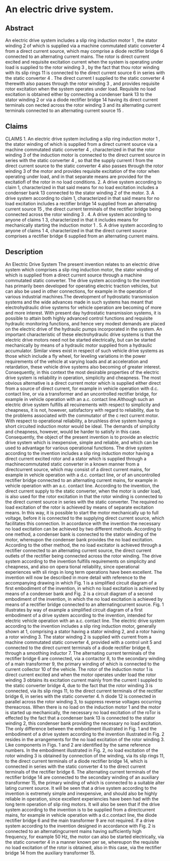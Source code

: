 # An electric drive system.

## Abstract
An electric drive system includes a slip ring induction motor 1 , the stator winding 2 of which is supplied via a machine commutated static converter 4 from a direct current source, which may comprise a diode rectifier bridge 6 connected to an alternating current mains. The rotor is direct current excited and requisite excitation current when the system is operating under load is supplied to the rotor winding 3 , by the fact that thou rotor winding with its slip rings 11 is connected to the direct current source 6 in series with the static converter 4 . The direct current I supplied to the static converter 4 therewith also passes through the rotor winding 3 , and provides requisite rotor excitation when the system operates under load. Requisite no load excitation is obtained either by connecting a condenser bank 13 to the stator winding 2 or via a diode rectifier bridge 14 having its direct current terminals con nected across the rotor winding 3 and its alternating current terminals connected to an alternating current source 15 .

## Claims
CLAIMS 1. An electric drive system including a slip ring induction motor 1 , the stator winding of which is supplied from a direct current source via a machine commutated static converter 4 , characterized in that the rotor winding 3 of the induction motor is connected to the direct current source in series with the static converter 4 , so that the supply current I from the direct current source to the static converter 4 also passes through the rotor winding 3 of the motor and provides requisite excitation of the rotor when operating under load, and in that separate means are provided for the excitatiofl of the rotor in no load conditions. 2. A drive system according to claim 1, characterized in that said means for no load excitation includes a condenser bank 13 connected to the stator winding 2 of the motor. 3. A drive system according to claim 1, characterized in that said means for no load excitation includes a rectifier bridge 14 supplied from an alternating current source 15 , the direct current terminals of the rectifier bridge being connected across the rotor winding 3 . 4. A drive system according to anyone of claims 1 3, characterized in that it includes means for mechanically starting the induction motor 1 . 5. A drive system according to anyone of claims 1 4, characterized in that the direct current source comprises a rectifier bridge 6 supplied from an alternating current mains.

## Description
An Electric Drive System The present invention relates to an electric drive system which comprises a slip ring induction motor, the stator winding of which is supplied from a direct current source through a machine commutated static converter. The drive system according to the invention has primarily been developed for operating electric traction vehicles, but can also be used in other connections, for example in the operation of various industrial machines.The development of hydrostatic transmission systems and the wide advances made in such systems has meant that electrohydraulic drive systems for vehicle operation are becoming of more and more interest. With present day hydrostatic transmission systems, it is possible to attain both highly advanced control functions and requisite hydraulic monitoring functions, and hence very modest demands are placed on the electric drive of the hydraulic pumps incorporated in the system. An important characteristic of these electrohydraulic drive systems is that the electric drive motors need not be started electrically, but can be started mechanically by means of a hydraulic motor supplied from a hydraulic accumulator. Similar views exist in respect of such vehicle drive systems as those which include a fly wheel, for leveling variations in the power requirements of the vehicle at varying loads and at acceleration and retardation, these vehicle drive systems also becoming of greater interest. Consequently, in this context the most desirable properties of the electric drive system is reliability in operation, simplicity and cheapness. The most obvious alternative is a direct current motor which is supplied either direct from a source of direct current, for example in vehicle operation with d.c. contact line, or via a transformer and an uncontrolled rectifier bridge, for example in vehicle operation with an a.c. contact line.Although such an electric drive system fulfills all recuirements with respect to simplicity and cheapness, it is not, however, satisfactory with regard to reliability, due to the problems associated with the commutator of the c rect current motor. With respect to operational reliability, a brushless drive system having a short circuited induction motor would be ideal. The demands of simplicity and cheapness, however, would be harder to satisfy in this case. Consequently, the object of the present invention is to provide an electric drive system which is inexpensive, simple and reliable, and which can be used to advantage for various operational functions. The drive system according to the invention includes a slip ring induction motor having a direct current excited rotor and a stator which is supplied through a machinecommutated static converter in a known manner from a directcurrent source, which may consist of a direct current mains, for example in vehicle operation with a d.c. contact line, or of an uncontrolled rectifier bridge connected to an alternating current mains, for example in vehicle operation with an a.c. contact line. According to the invention, the direct current supply to the static converter, when the motor is under load, is also used for the rotor excitation in that the rotor winding is connected to the direct current source in series with the static converter. The required no load excitation of the rotor is achieved by means of separate excitation means. In this way, it is possible to start the motor mechanically up to full voltage, before it is connected to the supplying direct current source, which facilitates this connection. In accordance with the invention the necessary no load excitation can be achieved by two different methods. According to one method, a condenser bank is connected to the stator winding of the motor, whereupon the condenser bank provides the no load excitation. According to the other method, the no load excitator is achieved through a rectifier connected to an alternating current source, the direct current outlets of the rectifier being connected across the rotor winding. The drive system according to the invention fulfills requirements on simplicity and cheapness, and also on opera tional reliability, since operational experiences with sli rings in long term operations have been excellent. The invention will now be described in more detail with reference to the accompanying drawing in which Fig. 1 is a simplified circuit diagram of a first embodiment of the invention, in which no load excitation is achieved by means of a condenser bank and Fig. 2 is a circuit diagram of a second embodiment of the invention, in which the no load excitation is achieved by means of a rectifier bridge connected to an alternatingcurrent source. Fig. 1 illustrates by way of example a simplified circuit diagram of a first embodiment of a drive system according to the invention, intended for electric vehicle operation with an a.c. contact line. The electric drive system according to the invention includes a slip ring induction motor, generally shown at 1, comprising a stator having a stator winding 2, and a rotor having a rotor winding 3. The stator winding 2 is supplied with current from a machine commutated static converter 4, provided with a control unit 5 and connected to the direct current terminals of a diode rectifier bridge 6, through a smoothing inductor 7. The alternating current terminals of the rectifier bridge 6 are connected, via a contactor 8, to the secondary winding of a main transformer 9, the primary winding of which is connected to the current collector 10 of the vehicle. The rotor of the induction motor 1 is direct current excited and when the motor operates under load the rotor winding 3 obtains its excitation current mainly from the current I suppled to the static converter bridge 4, due to the fact that the rotor winding 3 is connected, via its slip rings 11, to the direct current terminals of the rectifier bridge 6, in series with the static converter 4. h diode 12 is connected in parallel across the rotor winding 3, to suppress reverse voltages occurring thereacross. When there is no load on the induction motor 1 and the motor is started up mechanically, the necessary no load excitation of the roTor is effected by the fact that a condenser bank 13 is connected to the stator winding 2, this condenser bank providing the necessary no load excitation. The only difference between the embodiment illustrated in Fig. 1 and the embodiment of a drive system according to the invention illustrated in Fig. 2 resides in the arrangements for the no load excitation of the rotor winding 3. Like components in Figs. 1 and 2 are identified by the same reference numbers. In the embodiment illustrated in Fig. 2, no load excitation of the rotor winding 3 is obtained by connection of the winding, via its slip rings 11, to the direct current terminals of a diode rectifier bridge 14, which is connected in series with the static converter 4 to the direct current terminals of the rectifier bridge 6. The alternating current terminals of the rectifier bridge 14 are connected to the secondary winding of an auxiliary transformer 15, the primary winding of which is connected to a suitable alter lating current source. It will be seen that a drive system according to the invention is extremely simple and inexpensive, and should also be highly reliable in operation, since excellent experiencies have been had with the long term operation of slip ring motors. It will also be seen that if the drive system according to the invention is to be supplied from a directcurrent mains, for example in vehicle operation with a d.c.contact line, the diode rectifier bridge 6 and the main transformer 9 are not required. If a drive system according to the invention designed in accordance with Fig. 2 is connected to an alternatingcurrent mains having sufficiently high frequency, for example 50 Hz, the motor can also be started electrically, via the static converter 4 in a manner known per se, whereupon the requisite no load excitation of the rotor is obtained, also in this case, via the rectifier bridge 14 from the auxiliary transformer 15.